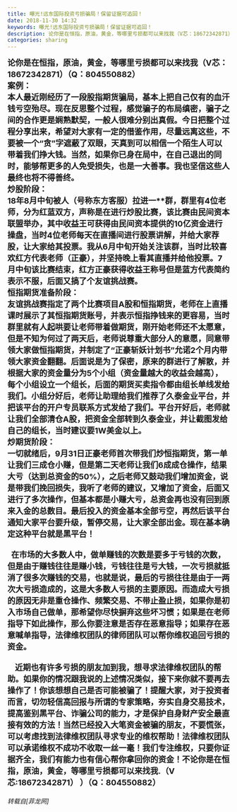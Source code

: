 ```yaml
---
title: 曝光!远东国际投资亏损骗局！保留证据可追回！
date: 2018-11-30 14:32
keywords: 曝光!远东国际投资亏损骗局！保留证据可追回！
description: 论你是在恒指，原油，黄金，等哪里亏损都可以来找我（V芯：18672342871）（Q：804550882）案例：本人最近刚经历了一段股指期货骗局，基本上把自己仅有的血汗钱亏空殆尽。现在反思整个过程，感觉骗子的布局缜密，骗子之间的合作更是娴熟默契，一般人很难分别出真假。今日把整个过程分享出来，希望对大家有一定的借鉴作用，尽量远离这些，不要被一个“贪”字遮蔽了双眼，天真到可以相信一个陌生人可以带着我们挣大钱。当然，如果你已身在局中，在自己退出的同时，能够帮更多的人免受损失，也是一大善事。我也坚信这些人最终也将不得善终。炒股阶段：18年8月中旬被人（号称东方客服）拉进一**群，群里有4位老师，分为红蓝双方，声称是在进行炒股比赛，该比赛由民间资本联盟举办，其中收益王可获得由民间资本提供的10亿资金进行操盘，当时4位老师每天在直播间进行股票讲解，并给大家荐股，让大家给其投票。我从6月中旬开始关注该群，当时比较喜欢红方代表老师（正豪），并坚持晚上看其直播并给他投票。7月中旬该比赛结束，红方正豪获得收益王称号但是蓝方代表简约表示不服，后面又搞了个友谊挑战赛。恒指期货准备阶段：友谊挑战赛指定了两个比赛项目A股和恒指期货，老师在上直播课时展示了其恒指期货账号，并表示恒指挣钱来的更容易，当时群里就有人起哄要让老师带着做期货，刚开始老师还不太愿意，但是不知为何过了两天后，老师说尊重大部分人的意愿，同意带领大家做恒指期货，并制定了“正豪斩妖计划书”允诺2个月内带领大家资金翻翻。后面说是为了保密，原来的群进行了解散，并根据大家的资金量分为5个小组（资金量越大的收益会越高），每个小组设立一个组长，后面的期货买卖指令都由组长单线发给我们。小组分好后，老师让助理给我们推荐了久泰金业平台，并把该平台的开户专员联系方式发给了我们。平台开好后，老师就让我们全部清仓A股，把资金全部转到久泰金业，并让截图发给自己的组长，当时建议要1W美金以上。炒期货阶段：一切就绪后，9月31日正豪老师首次带我们炒恒指期货，第一单让我们三成仓小赚，但是第二天老师让我们6成成仓操作，结果大亏（达到总资金的50%），之后老师又鼓动我们增加资金，说是带我们挽回损失，我听了老师的建议，又增加了资金，后面又进行了多次操作，但基本都是小赚大亏，总资金再也没有回到原来入金的总数目。最后投入的资金基本全部亏空，再然后该平台通知大家平台要升级，暂停交易，让大家全部出金。现在基本确定这种平台就是黑平台！  在市场的大多数人中，做单赚钱的次数是要多于亏钱的次数，但是由于赚钱往往是赚小钱，亏钱往往是亏大钱，一次亏损就抵消了很多次赚钱的交易，也就是说，最后的亏损往往是由于一两次大亏损造成的，这是大多数人亏损的主要原因。而造成大亏损的原因无非是重仓操作、频繁交易、不带止盈止损，如果你是初入市场自己做单，那希望你尽快摒弃这些坏习惯；如果是在老师指导下如此操作，那么你要注意是否存在恶意指导；如果存在恶意喊单指导，法律维权团队的律师团队可以帮你维权追回亏损的资金。    近期也有许多亏损的朋友加到我，想寻求法律维权团队的帮助。如果你的情况跟我说的上述情况类似，接下来你就不要再去操作了！你该想想自己是否可能被骗了！提醒大家，对于投资者而言，切勿轻信高回报与所谓的专家策略，夯实自身交易技术，提高鉴别黑平台、诈骗公司的能力，才是保护自身财产安全最直接有效的方法！当然已经投入大笔资金被骗的朋友，不要慌张，可以考虑找到法律维权团队寻求专业的维权帮助！法律维权团队可以承诺维权不成功不收取一丝一毫！我们专注维权，只要你证据齐全，我们有能力也有信心帮你拿回你的资金！不论你是在恒指，原油，黄金，等哪里亏损都可以来找我.（V芯:18672342871） ）（Q：804550882）
categories: sharing
---
```

<td class="t_f" id="postmessage_2382466">

<font size="4"><strong>论你是在恒指，原油，黄金，等哪里亏损都可以来找我（V芯：18672342871）（Q：804550882）<br/>
案例：<br/>
本人最近刚经历了一段股指期货骗局，基本上把自己仅有的血汗钱亏空殆尽。现在反思整个过程，感觉骗子的布局缜密，骗子之间的合作更是娴熟默契，一般人很难分别出真假。今日把整个过程分享出来，希望对大家有一定的借鉴作用，尽量远离这些，不要被一个“贪”字遮蔽了双眼，天真到可以相信一个陌生人可以带着我们挣大钱。当然，如果你已身在局中，在自己退出的同时，能够帮更多的人免受损失，也是一大善事。我也坚信这些人最终也将不得善终。<br/>
炒股阶段：<br/>
18年8月中旬被人（号称东方客服）拉进一**群，群里有4位老师，分为红蓝双方，声称是在进行炒股比赛，该比赛由民间资本联盟举办，其中收益王可获得由民间资本提供的10亿资金进行操盘，当时4位老师每天在直播间进行股票讲解，并给大家荐股，让大家给其投票。我从6月中旬开始关注该群，当时比较喜欢红方代表老师（正豪），并坚持晚上看其直播并给他投票。7月中旬该比赛结束，红方正豪获得收益王称号但是蓝方代表简约表示不服，后面又搞了个友谊挑战赛。<br/>
恒指期货准备阶段：<br/>
友谊挑战赛指定了两个比赛项目A股和恒指期货，老师在上直播课时展示了其恒指期货账号，并表示恒指挣钱来的更容易，当时群里就有人起哄要让老师带着做期货，刚开始老师还不太愿意，但是不知为何过了两天后，老师说尊重大部分人的意愿，同意带领大家做恒指期货，并制定了“正豪斩妖计划书”允诺2个月内带领大家资金翻翻。后面说是为了保密，原来的群进行了解散，并根据大家的资金量分为5个小组（资金量越大的收益会越高），每个小组设立一个组长，后面的期货买卖指令都由组长单线发给我们。小组分好后，老师让助理给我们推荐了久泰金业平台，并把该平台的开户专员联系方式发给了我们。平台开好后，老师就让我们全部清仓A股，把资金全部转到久泰金业，并让截图发给自己的组长，当时建议要1W美金以上。<br/>
炒期货阶段：<br/>
一切就绪后，9月31日正豪老师首次带我们炒恒指期货，第一单让我们三成仓小赚，但是第二天老师让我们6成成仓操作，结果大亏（达到总资金的50%），之后老师又鼓动我们增加资金，说是带我们挽回损失，我听了老师的建议，又增加了资金，后面又进行了多次操作，但基本都是小赚大亏，总资金再也没有回到原来入金的总数目。最后投入的资金基本全部亏空，再然后该平台通知大家平台要升级，暂停交易，让大家全部出金。现在基本确定这种平台就是黑平台！<br/>
<br/>
  在市场的大多数人中，做单赚钱的次数是要多于亏钱的次数，但是由于赚钱往往是赚小钱，亏钱往往是亏大钱，一次亏损就抵消了很多次赚钱的交易，也就是说，最后的亏损往往是由于一两次大亏损造成的，这是大多数人亏损的主要原因。而造成大亏损的原因无非是重仓操作、频繁交易、不带止盈止损，如果你是初入市场自己做单，那希望你尽快摒弃这些坏习惯；如果是在老师指导下如此操作，那么你要注意是否存在恶意指导；如果存在恶意喊单指导，法律维权团队的律师团队可以帮你维权追回亏损的资金。<br/>
<br/>
    近期也有许多亏损的朋友加到我，想寻求法律维权团队的帮助。如果你的情况跟我说的上述情况类似，接下来你就不要再去操作了！你该想想自己是否可能被骗了！提醒大家，对于投资者而言，切勿轻信高回报与所谓的专家策略，夯实自身交易技术，提高鉴别黑平台、诈骗公司的能力，才是保护自身财产安全最直接有效的方法！当然已经投入大笔资金被骗的朋友，不要慌张，可以考虑找到法律维权团队寻求专业的维权帮助！法律维权团队可以承诺维权不成功不收取一丝一毫！我们专注维权，只要你证据齐全，我们有能力也有信心帮你拿回你的资金！不论你是在恒指，原油，黄金，等哪里亏损都可以来找我.（V芯:18672342871） ）（Q：804550882）</strong></font></td>
###### 转载自[菲龙网]